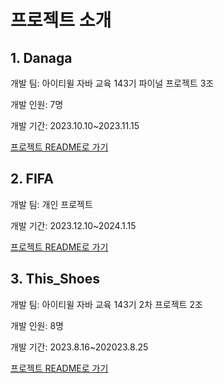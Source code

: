 #  프로젝트 소개


## 1. Danaga

개발 팀: 아이티윌 자바 교육 143기 파이널 프로젝트 3조

개발 인원: 7명 

개발 기간: 2023.10.10~2023.11.15

[프로젝트 README로 가기](https://github.com/ykmr0331/myProject/tree/master/Danaga/README.md)


## 2. FIFA 

개발 팀: 개인 프로젝트 

개발 기간: 2023.12.10~2024.1.15

[프로젝트 README로 가기](https://github.com/ykmr0331/myProject/tree/master/FIFA/README.md)


## 3. This_Shoes

개발 팀: 아이티윌 자바 교육 143기 2차 프로젝트 2조

개발 인원: 8명 

개발 기간: 2023.8.16~202023.8.25

[프로젝트 README로 가기](https://github.com/ykmr0331/myProject/tree/master/This_Shoes/README.md)
















  


